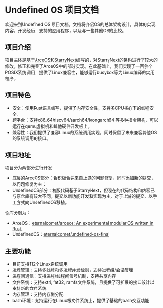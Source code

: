 # Undefined OS 项目文档

欢迎来到Undefined OS 项目文档。文档将介绍OS的总体架构设计，具体的实现内容，开发经历，支持的应用程序，以及与一些其他OS的比较。

## 项目介绍

项目主体是基于[ArceOS](https://github.com/oscomp/arceos)和[StarryNext](https://github.com/oscomp/starry-next)编写的，对StarryNext的架构进行了较大的修改，修正和完善了ArceOS中的部分实现。在此基础上，我们实现了一百余个POSIX系统调用，提供了Linux兼容性，能够运行busybox等为Linux编译的实用程序。

## 项目特色

- 安全：使用Rust语言编写，提供了内存安全性，支持多CPU核心下的线程安全。
- 跨平台：支持x86_64/riscv64/aarch64/loongarch64 等多种指令架构，可以运行在qemu虚拟机和其他硬件开发板上。
- 兼容性：我们提供了兼容Linux的系统调用实现，同时保留了未来兼容其他OS的系统调用的接口。

## 项目地址

项目分为两部分进行开发：

- 底层的ArceOS部分：会积极合并来自上游的问题修复，同时添加新的提交，以问题修复为主；
- UndefinedOS部分：初版代码基于StarryNext，但现在的代码结构和内容已与原仓库有较大不同，提交以新功能开发和实现为主，对于上游的提交，以手工方式向UndefinedOS移植。

仓库分别为：

- ArceOS：[eternalcomet/arceos: An experimental modular OS written in Rust.](https://github.com/eternalcomet/arceos)
- UndefinedOS：[eternalcomet/undefined-os-final](https://github.com/eternalcomet/undefined-os-final)

## 主要功能

- 目前支持112个Linux系统调用
- 进程管理：支持多线程和多进程并发控制，支持进程组/会话管理
- 进程间通信：支持进程/线程间信号机制，支持共享内存
- 文件系统：支持ext4, fat32, ramfs文件系统，且提供了可扩展的接口设计以支持新的文件系统
- 内存管理：支持内存懒分配
- bash环境：支持运行在Linux根文件系统上，提供了基础的bash交互功能
